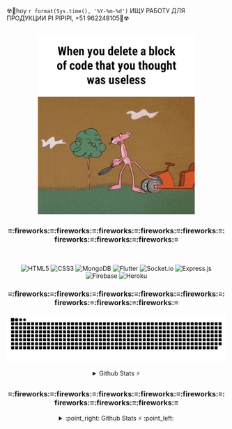☢🚸hoy `r format(Sys.time(), '%Y-%m-%d')` ИЩУ РАБОТУ ДЛЯ ПРОДУКЦИИ PI PIPIPI, +51 962248105🚸☢
## <div align="center">![MC Technology](src/1.GIF)</div>
<div align="center">
<h3 align="center"><b>≡:fireworks:≡:fireworks:≡:fireworks:≡:fireworks:≡:fireworks:≡:fireworks:≡:fireworks:≡:fireworks:≡</b></h3>
</br>
  
![HTML5](https://img.shields.io/badge/-HTML5-black?style=flat-square&logo=html5&logoColor=white)
![CSS3](https://img.shields.io/badge/-CSS3-black?style=flat-square&logo=css3)
![MongoDB](https://img.shields.io/badge/-MongoDB-black?style=flat-square&logo=mongodb)
![Flutter](https://img.shields.io/badge/-Flutter-black?style=flat-square&logo=Flutter)
![Socket.io](https://img.shields.io/badge/-Socket-black?style=flat-square&logo=socket.io)
![Express.js](https://img.shields.io/badge/-Express-black?style=flat-square&logo=expressjs)
![Firebase](https://img.shields.io/badge/-Firebase-black?style=flat-square&logo=Firebase)
![Heroku](https://img.shields.io/badge/-Heroku-black?style=flat-square&logo=heroku)
<h3 align="center"><b>≡:fireworks:≡:fireworks:≡:fireworks:≡:fireworks:≡:fireworks:≡:fireworks:≡:fireworks:≡:fireworks:≡</b></h3>

![Snake animation](src/serpiente.svg)


<details>
  <summary>Github Stats ⚡</summary>
  <a href="#">![Github stats](https://github-readme-stats.vercel.app/api?username=tandpfun&theme=blueberry&count_private=true&hide_border=true&line_height=20)</a>
  <a href="#">![Top Langs](https://github-readme-stats.vercel.app/api/top-langs/?username=tandpfun&layout=compact&theme=blueberry&count_private=true&hide_border=true)</a>
</details>
<h3 align="center"><b>≡:fireworks:≡:fireworks:≡:fireworks:≡:fireworks:≡:fireworks:≡:fireworks:≡:fireworks:≡:fireworks:≡</b></h3>
<details>
    <summary> :point_right: Github Stats ⚡ :point_left: </summary>
<div align="center" >
  <a href="https://github.com/conchatuperrofrito">
  
   <a href="#">![Github stats](https://github-readme-stats.vercel.app/api?username=conchatuperrofrito&show_icons=true&theme=radical&include_all_commits=true&count_private=true](https://github-readme-stats.vercel.app/api?username=anuraghazra&show=reviews")</a>
  <a href="#">![Top Langs](https://github-readme-stats.vercel.app/api/top-langs/?username=conchatuperrofrito&layout=compact&theme=radical")</a>

</div>
</details>



